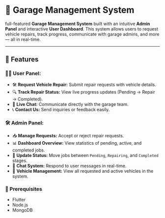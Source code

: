 
# 🚗 Garage Management System

 full-featured **Garage Management System** built with an intuitive **Admin Panel** and interactive **User Dashboard**. This system allows users to request vehicle repairs, track progress, communicate with garage admins, and more — all in real-time.

---

## 🔧 Features

### 🧑‍💻 User Panel:
- 🛠 **Request Vehicle Repair:** Submit repair requests with vehicle details.
- 🔍 **Track Repair Status:** View live progress updates (Pending → Repair → Completed).
- 💬 **Live Chat:** Communicate directly with the garage team.
- 📞 **Contact Us:** Send inquiries or feedback easily.

### 🛠️ Admin Panel:
- 📥 **Manage Requests:** Accept or reject repair requests.
- 📊 **Dashboard Overview:** View statistics of pending, active, and completed jobs.
- 🔄 **Update Status:** Move jobs between `Pending`, `Repairing`, and `Completed` stages.
- 💬 **Chat System:** Respond to user messages in real-time.
- 🚗 **Vehicle Management:** View all requested and active vehicles in the system.



### 🔧 Prerequisites
- Flutter 
- Node.js 
- MongoDB






